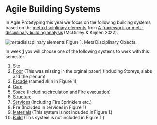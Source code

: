 # Agile Building Systems

In Agile Prototyping this year we focus on the following building systems based on the [meta disciplinary elements] from [A framework for meta-disciplinary building analysis] (McGinley & Krijnen 2022).

![metadisiscplinary elements](/Agile/img/meta-disc-elements.jpg)
Figure 1. Meta Disciplinary Objects.

In week [1] you will choose one of the following systems to work with this semester.

1. [Site]
2. [Floor] (This was missing in the orginal paper) (Including Storeys, slabs and the plenum)
1. [Facade] (named skin in Figure 1)
1. [Core]
2. [Space] (Including circulation and Fire evacuation)
1. [Structure]
1. [Services] (Including Fire Sprinklers etc.)
1. [Fire] (Included in services in Figure 1)
1. [Materials] (This system is not included in Figure 1.)
1. [Build] (This system is not included in Figure 1.)

[1]: /Schedule/01

[Site]: /Agile/Systems/Site
[Floor]: /Agile/Systems/Floor
[Facade]: /Agile/Systems/Facade
[Core]: /Agile/Systems/Core
[Space]: /Agile/Systems/Space
[Structure]: /Agile/Systems/Structure
[Services]: /Agile/Systems/Services
[Fire]: /Agile/Systems/Fire
[Materials]: /Agile/Systems/Materials
[Build]: /Agile/Systems/Build

[meta disciplinary elements]: /Agile/Concepts/MetaDisciplinary

[A framework for meta-disciplinary building analysis]: https://www.researchgate.net/publication/363579368_A_framework_for_meta-disciplinary_building_analysis
